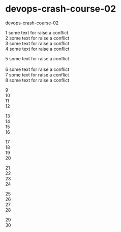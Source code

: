 # devops-crash-course-02
devops-crash-course-02

1 some text for raise a conflict <br /> 
2 some text for raise a conflict <br /> 
3 some text for raise a conflict <br /> 
4 some text for raise a conflict <br /> 

5 some text for raise a conflict <br />  
6 some text for raise a conflict <br /> 
7 some text for raise a conflict <br /> 
8 some text for raise a conflict <br /> 

9 <br /> 
10 <br /> 
11 <br /> 
12 <br /> 

13 <br /> 
14 <br /> 
15 <br /> 
16 <br /> 

17 <br /> 
18 <br /> 
19 <br /> 
20 <br /> 

21 <br /> 
22 <br /> 
23 <br /> 
24 <br /> 

25 <br /> 
26 <br /> 
27 <br /> 
28 <br /> 

29 <br /> 
30 <br /> 

